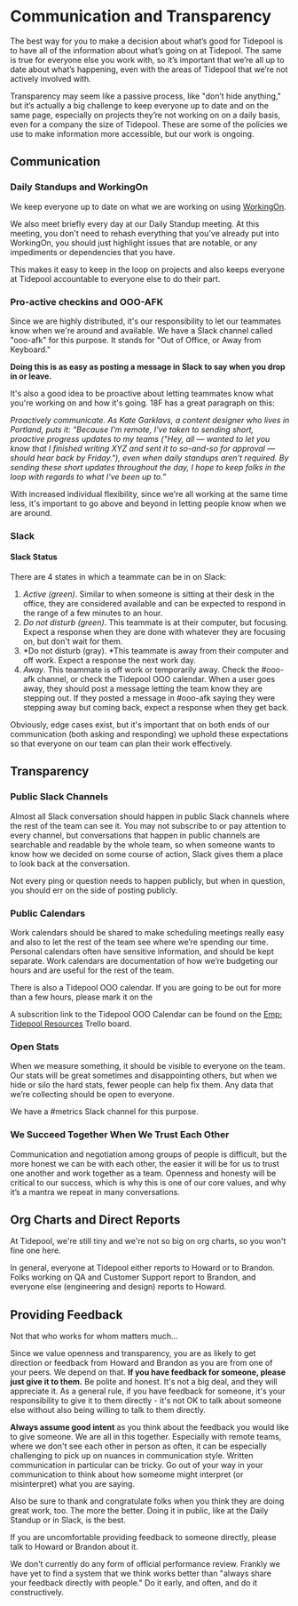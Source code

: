 # Communication and Transparency

The best way for you to make a decision about what’s good for Tidepool is to have all of the information about what’s going on at Tidepool. The same is true for everyone else you work with, so it’s important that we’re all up to date about what’s happening, even with the areas of Tidepool that we’re not actively involved with.

Transparency may seem like a passive process, like "don’t hide anything," but it’s actually a big challenge to keep everyone up to date and on the same page, especially on projects they’re not working on on a daily basis, even for a company the size of Tidepool. These are some of the policies we use to make information more accessible, but our work is ongoing.

## Communication

### Daily Standups and WorkingOn

We keep everyone up to date on what we are working on using [WorkingOn](https://workingon.co). 

We also meet briefly every day at our Daily Standup meeting. At this meeting, you don't need to rehash everything that you've already put into WorkingOn, you should just highlight issues that are notable, or any impediments or dependencies that you have.

This makes it easy to keep in the loop on projects and also keeps everyone at Tidepool accountable to everyone else to do their part.

### Pro-active checkins and OOO-AFK

Since we are highly distributed, it's our responsibility to let our teammates know when we're around and available. We have a Slack channel called "ooo-afk" for this purpose. It stands for "Out of Office, or Away from Keyboard."

**Doing this is as easy as posting a message in Slack to say when you drop in or leave.**

It's also a good idea to be proactive about letting teammates know what you're working on and how it's going. 18F has a great paragraph on this:

*Proactively communicate. As Kate Garklavs, a content designer who lives in Portland, puts it: “Because I'm remote, I've taken to sending short, proactive progress updates to my teams ("Hey, all — wanted to let you know that I finished writing XYZ and sent it to so-and-so for approval — should hear back by Friday."), even when daily standups aren't required. By sending these short updates throughout the day, I hope to keep folks in the loop with regards to what I've been up to.”*

With increased individual flexibility, since we're all working at the same time less, it's important to go above and beyond in letting people know when we are around.

### Slack

#### Slack Status

There are 4 states in which a teammate can be in on Slack:

1. *Active (green)*. Similar to when someone is sitting at their desk in the office, they are considered available and can be expected to respond in the range of a few minutes to an hour.
2. *Do not disturb (green)*. This teammate is at their computer, but focusing. Expect a response when they are done with whatever they are focusing on, but don't wait for them.
3. *Do not disturb (gray). *This teammate is away from their computer and off work. Expect a response the next work day.
4. *Away*. This teammate is off work or temporarily away. Check the #ooo-afk channel, or check the Tidepool OOO calendar. When a user goes away, they should post a message letting the team know they are stepping out. If they posted a message in #ooo-afk saying they were stepping away but coming back, expect a response when they get back.

Obviously, edge cases exist, but it's important that on both ends of our communication (both asking and responding) we uphold these expectations so that everyone on our team can plan their work effectively.

## Transparency

### Public Slack Channels

Almost all Slack conversation should happen in public Slack channels where the rest of the team can see it. You may not subscribe to or pay attention to every channel, but conversations that happen in public channels are searchable and readable by the whole team, so when someone wants to know how we decided on some course of action, Slack gives them a place to look back at the conversation.

Not every ping or question needs to happen publicly, but when in question, you should err on the side of posting publicly.

### Public Calendars

Work calendars should be shared to make scheduling meetings really easy and also to let the rest of the team see where we’re spending our time. Personal calendars often have sensitive information, and should be kept separate. Work calendars are documentation of how we’re budgeting our hours and are useful for the rest of the team.

There is also a Tidepool OOO calendar. If you are going to be out for more than a few hours, please mark it on the

A subscrition link to the Tidepool OOO Calendar can be found on the [Emp: Tidepool Resources](https://trello.com/b/0tbitS80/emp-tidepool-resources) Trello board.

### Open Stats

When we measure something, it should be visible to everyone on the team. Our stats will be great sometimes and disappointing others, but when we hide or silo the hard stats, fewer people can help fix them. Any data that we’re collecting should be open to everyone.

We have a #metrics Slack channel for this purpose.

### We Succeed Together When We Trust Each Other

Communication and negotiation among groups of people is difficult, but the more honest we can be with each other, the easier it will be for us to trust one another and work together as a team. Openness and honesty will be critical to our success, which is why this is one of our core values, and why it’s a mantra we repeat in many conversations.

## Org Charts and Direct Reports

At Tidepool, we're still tiny and we're not so big on org charts, so you won't fine one here.

In general, everyone at Tidepool either reports to Howard or to Brandon. Folks working on QA and Customer Support report to Brandon, and everyone else (engineering and design) reports to Howard.

## Providing Feedback

Not that who works for whom matters much...

Since we value openness and transparency, you are as likely to get direction or feedback from Howard and Brandon as you are from one of your peers. We depend on that. **If you have feedback for someone, please just give it to them.** Be polite and honest. It's not a big deal, and they will appreciate it. As a general rule, if you have feedback for someone, it's your responsibility to give it to them directly - it's not OK to talk about someone else without also being willing to talk to them directly.

**Always assume good intent** as you think about the feedback you would like to give someone. We are all in this together. Especially with remote teams, where we don't see each other in person as often, it can be especially challenging to pick up on nuances in communication style. Written communication in particular can be tricky. Go out of your way in your communication to think about how someome might interpret (or misinterpret) what you are saying.

Also be sure to thank and congratulate folks when you think they are doing great work, too. The more the better. Doing it in public, like at the Daily Standup or in Slack, is the best.

If you are uncomfortable providing feedback to someone directly, please talk to Howard or Brandon about it.

We don't currently do any form of official performance review. Frankly we have yet to find a system that we think works better than "always share your feedback directly with people." Do it early, and often, and do it constructively.